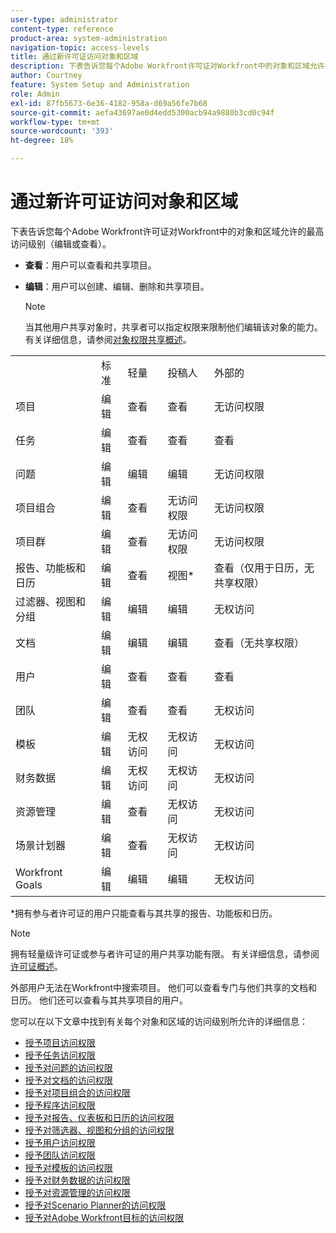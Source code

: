 ```yaml
---
user-type: administrator
content-type: reference
product-area: system-administration
navigation-topic: access-levels
title: 通过新许可证访问对象和区域
description: 下表告诉您每个Adobe Workfront许可证对Workfront中的对象和区域允许的最高访问级别（编辑或查看）。
author: Courtney
feature: System Setup and Administration
role: Admin
exl-id: 87fb5673-6e36-4182-958a-d69a56fe7b68
source-git-commit: aefa43697ae0d4edd5300acb94a9880b3cd0c94f
workflow-type: tm+mt
source-wordcount: '393'
ht-degree: 18%

---
```


# 通过新许可证访问对象和区域

<!-- Audited: 2/2024 -->

下表告诉您每个Adobe Workfront许可证对Workfront中的对象和区域允许的最高访问级别（编辑或查看）。

* **查看**：用户可以查看和共享项目。
* **编辑**：用户可以创建、编辑、删除和共享项目。

  >[!NOTE]
  >
  >当其他用户共享对象时，共享者可以指定权限来限制他们编辑该对象的能力。 有关详细信息，请参阅[对象权限共享概述](../../../workfront-basics/grant-and-request-access-to-objects/sharing-permissions-on-objects-overview.md)。

<table style="table-layout:auto">
    <tr>
        <td></td>
        <td>标准</td>
        <td>轻量</td>
        <td>投稿人</td>
        <td>外部的</td>
    </tr>
    <tr>
        <td>项目</td>
        <td>编辑</td>
        <td>查看</td>
        <td>查看</td>
        <td>无访问权限</td>
    </tr>
    <tr>
        <td>任务</td>
        <td>编辑</td>
        <td>查看</td>
        <td>查看</td>
        <td>查看</td>
    </tr>
    <tr>
        <td>问题</td>
        <td>编辑</td>
        <td>编辑</td>
        <td>编辑</td>
        <td>无访问权限</td>
    </tr>
    <tr>
        <td>项目组合</td>
        <td>编辑</td>
        <td>查看</td>
        <td>无访问权限</td>
        <td>无访问权限</td>
    </tr>
    <tr>
        <td>项目群</td>
        <td>编辑</td>
        <td>查看</td>
        <td>无访问权限</td>
        <td>无访问权限</td>
    </tr>
    <tr>
        <td>报告、功能板和日历</td>
        <td>编辑</td>
        <td>查看</td>
        <td>视图*</td>
        <td>查看（仅用于日历，无共享权限）</td>
    </tr>
    <tr>
        <td>过滤器、视图和分组</td>
        <td>编辑</td>
        <td>编辑</td>
        <td>编辑</td>
        <td>无权访问</td>
    </tr>
    <tr>
        <td>文档</td>
        <td>编辑</td>
        <td>编辑</td>
        <td>编辑</td>
        <td>查看（无共享权限）</td>
    </tr>
    <tr>
        <td>用户</td>
        <td>编辑</td>
        <td>查看</td>
        <td>查看</td>
        <td>查看</td>
    </tr>
    <tr>
        <td>团队</td>
        <td>编辑</td>
        <td>查看</td>
        <td>查看</td>
        <td>无权访问</td>
    </tr>
    <tr>
        <td>模板</td>
        <td>编辑</td>
        <td>无权访问</td>
        <td>无权访问</td>
        <td>无权访问</td>
    </tr>
    <tr>
        <td>财务数据</td>
        <td>编辑</td>
        <td>无权访问</td>
        <td>无权访问</td>
        <td>无权访问</td>
    </tr>
    <tr>
        <td>资源管理</td>
        <td>编辑</td>
        <td>查看</td>
        <td>无权访问</td>
        <td>无权访问</td>
    </tr>
    <tr>
        <td>场景计划器</td>
        <td>编辑</td>
        <td>查看</td>
        <td>无权访问</td>
        <td>无权访问</td>
    </tr>
    <tr>
        <td>Workfront Goals</td>
        <td>编辑</td>
        <td>编辑</td>
        <td>编辑</td>
        <td>无权访问</td>
    </tr>
</table>

&#42;拥有参与者许可证的用户只能查看与其共享的报告、功能板和日历。

>[!NOTE]
>
>拥有轻量级许可证或参与者许可证的用户共享功能有限。 有关详细信息，请参阅[许可证概述](/help/quicksilver/administration-and-setup/add-users/how-access-levels-work/licenses-overview.md)。
>
>外部用户无法在Workfront中搜索项目。 他们可以查看专门与他们共享的文档和日历。 他们还可以查看与其共享项目的用户。

您可以在以下文章中找到有关每个对象和区域的访问级别所允许的详细信息：

* [授予项目访问权限](../../../administration-and-setup/add-users/configure-and-grant-access/grant-access-projects.md)
* [授予任务访问权限](../../../administration-and-setup/add-users/configure-and-grant-access/grant-access-tasks.md)
* [授予对问题的访问权限](../../../administration-and-setup/add-users/configure-and-grant-access/grant-access-issues.md)
* [授予对文档的访问权限](../../../administration-and-setup/add-users/configure-and-grant-access/grant-access-documents.md)
* [授予对项目组合的访问权限](../../../administration-and-setup/add-users/configure-and-grant-access/grant-access-portfolios.md)
* [授予程序访问权限](../../../administration-and-setup/add-users/configure-and-grant-access/grant-access-programs.md)
* [授予对报告、仪表板和日历的访问权限](../../../administration-and-setup/add-users/configure-and-grant-access/grant-access-reports-dashboards-calendars.md)
* [授予对筛选器、视图和分组的访问权限](../../../administration-and-setup/add-users/configure-and-grant-access/grant-access-fvg.md)
* [授予用户访问权限](../../../administration-and-setup/add-users/configure-and-grant-access/grant-access-other-users.md)
* [授予团队访问权限](../../../administration-and-setup/add-users/configure-and-grant-access/grant-access-teams.md)
* [授予对模板的访问权限](../../../administration-and-setup/add-users/configure-and-grant-access/grant-access-templates.md)
* [授予对财务数据的访问权限](../../../administration-and-setup/add-users/configure-and-grant-access/grant-access-financial.md)
* [授予对资源管理的访问权限](../../../administration-and-setup/add-users/configure-and-grant-access/grant-access-resource-management.md)
* [授予对Scenario Planner的访问权限](../../../administration-and-setup/add-users/configure-and-grant-access/grant-access-sp.md)
* [授予对Adobe Workfront目标的访问权限](../../../administration-and-setup/add-users/configure-and-grant-access/grant-access-goals.md)

